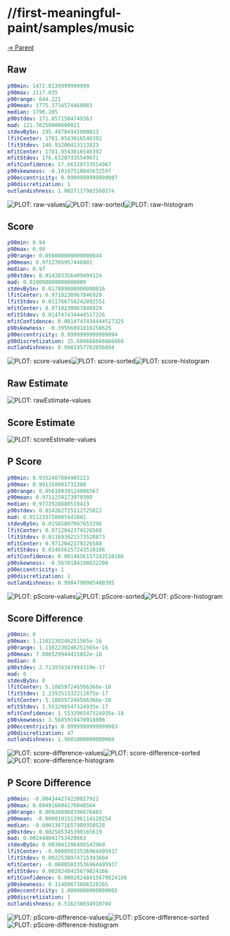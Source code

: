 
# //first-meaningful-paint/samples/music

[→ Parent](../..)


## Raw


```yaml
p90min: 1472.8139999999999
p90max: 2117.035
p90range: 644.221
p90mean: 1775.3734574468083
median: 1790.205
p90stdev: 171.0571584749363
mad: 121.70250000000021
stdevBySn: 195.49784945000013
lfitCenter: 1781.0543016546392
lfitStdev: 140.93200413113823
mfitCenter: 1781.0543016546392
mfitStdev: 176.63207335549671
mfitConfidence: 17.66320733554967
p90skewness: -0.10107510845632597
p90eccentricity: 0.9999999999999997
p90discretization: 1
outlandishness: 1.0027117982560274

```

![PLOT: raw-values](./raw/values.svg)![PLOT: raw-sorted](./raw/sorted.svg)![PLOT: raw-histogram](./raw/histogram.svg)
## Score


```yaml
p90min: 0.94
p90max: 0.99
p90range: 0.050000000000000044
p90mean: 0.9712765957446801
median: 0.97
p90stdev: 0.014383356409494124
mad: 0.010000000000000009
stdevBySn: 0.017889000000000016
lfitCenter: 0.9710230967846929
lfitStdev: 0.011766750242892551
mfitCenter: 0.9710230967846929
mfitStdev: 0.014747434444517326
mfitConfidence: 0.0014747434444517325
p90skewness: -0.39566891810258625
p90eccentricity: 0.9999999999999994
p90discretization: 15.666666666666666
outlandishness: 0.9981957762056894

```

![PLOT: score-values](./score/values.svg)![PLOT: score-sorted](./score/sorted.svg)![PLOT: score-histogram](./score/histogram.svg)
## Raw Estimate

![PLOT: rawEstimate-values](./rawEstimate/values.svg)
## Score Estimate

![PLOT: scoreEstimate-values](./scoreEstimate/values.svg)
## P Score


```yaml
p90min: 0.9352487004905223
p90max: 0.991358091731388
p90range: 0.05610939124086567
p90mean: 0.9711250173970309
median: 0.9722928880519413
p90stdev: 0.014262725112725822
mad: 0.011233758085441081
stdevBySn: 0.01585897097853296
lfitCenter: 0.9712042379226588
lfitStdev: 0.011693921573528873
mfitCenter: 0.9712042379226588
mfitStdev: 0.014656157243510106
mfitConfidence: 0.0014656157243510106
p90skewness: -0.5670184198632208
p90eccentricity: 1
p90discretization: 1
outlandishness: 0.9984790905488395

```

![PLOT: pScore-values](./pScore/values.svg)![PLOT: pScore-sorted](./pScore/sorted.svg)![PLOT: pScore-histogram](./pScore/histogram.svg)
## Score Difference


```yaml
p90min: 0
p90max: 1.1102230246251565e-16
p90range: 1.1102230246251565e-16
p90mean: 7.086529944415892e-18
median: 0
p90stdev: 2.713934347484319e-17
mad: 0
stdevBySn: 0
lfitCenter: 5.186597246566366e-18
lfitStdev: 1.239351332211875e-17
mfitCenter: 5.186597246566366e-18
mfitStdev: 1.553296547324935e-17
mfitConfidence: 1.553296547324935e-18
p90skewness: 3.5685919470918006
p90eccentricity: 0.9999999999999983
p90discretization: 47
outlandishness: 1.9881000000000004

```

![PLOT: score-difference-values](./score-difference/values.svg)![PLOT: score-difference-sorted](./score-difference/sorted.svg)![PLOT: score-difference-histogram](./score-difference/histogram.svg)
## P Score Difference


```yaml
p90min: -0.004344274220027922
p90max: 0.004916694176048564
p90range: 0.009260968396076485
p90mean: -0.000019151396114128254
median: -0.00013871657989350528
p90stdev: 0.002585345390165619
mad: 0.002440041753420663
stdevBySn: 0.003041206406542969
lfitCenter: -0.00005033536964495937
lfitStdev: 0.0022538974715393604
mfitCenter: -0.00005033536964495937
mfitStdev: 0.0028248415679824166
mfitConfidence: 0.00028248415679824166
p90skewness: 0.11489673606520265
p90eccentricity: 1.0000000000000002
p90discretization: 1
outlandishness: 0.516238034910704

```

![PLOT: pScore-difference-values](./pScore-difference/values.svg)![PLOT: pScore-difference-sorted](./pScore-difference/sorted.svg)![PLOT: pScore-difference-histogram](./pScore-difference/histogram.svg)